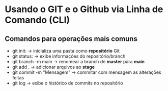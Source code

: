 # Usando o GIT e o Github via Linha de Comando (CLI)

## Comandos para operações mais comuns

- git init:                 ->  inicializa uma pasta como **repositório** Git
- git status:               ->  exibe informações do repositório/branch
- git branch -m main        ->  renomear a branch de **master** para **main**
- git add .                 ->  adicionar arquivos ao **stage**
- git commit -m "Mensagem"  ->  commitar com mensagem as alterações feitas
- git log                   ->  exibe o histórico de commits no repositório